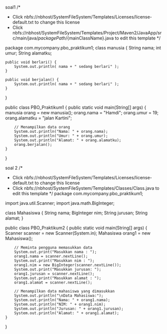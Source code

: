 soal1
/*
 * Click nbfs://nbhost/SystemFileSystem/Templates/Licenses/license-default.txt to change this license
 * Click nbfs://nbhost/SystemFileSystem/Templates/Project/Maven2/JavaApp/src/main/java/${packagePath}/${mainClassName}.java to edit this template
 */

package com.mycompany.pbo_praktikum1;
class manusia {
    String nama;
    int umur;
    String alamatku;
    
    public void berlari() {
        System.out.println( nama + " sedang berlari" );
    }
    
    public void berjalan() {
        System.out.println( nama + " sedang berlari" );
    }
}

public class PBO_Praktikum1 {
    public static void main(String[] args) {
        manusia orang = new manusia();
        orang.nama = "Hamdi";
        orang.umur = 19;
        orang.alamatku = "jalan Kartini";
        
        // Menampilkan data orang
        System.out.println("Nama: " + orang.nama);
        System.out.println("Umur: " + orang.umur);
        System.out.println("Alamat: " + orang.alamatku);
        orang.berjalan();
    }
}

soal 2
/*
 * Click nbfs://nbhost/SystemFileSystem/Templates/Licenses/license-default.txt to change this license
 * Click nbfs://nbhost/SystemFileSystem/Templates/Classes/Class.java to edit this template
 */
package com.mycompany.pbo_praktikum1;

import java.util.Scanner;
import java.math.BigInteger;

class Mahasiswa {
    String nama;
    BigInteger nim;
    String jurusan;
    String alamat;
}

public class PBO_Praktikum2 {
    public static void main(String[] args) {
        Scanner scanner = new Scanner(System.in);
        Mahasiswa orang1 = new Mahasiswa();
        
        // Meminta pengguna memasukkan data
        System.out.print("Masukkan nama : ");
        orang1.nama = scanner.nextLine();
        System.out.print("Masukkan nim : ");
        orang1.nim = new BigInteger(scanner.nextLine());
        System.out.print("Masukkan jurusan: ");
        orang1.jurusan = scanner.nextLine();
        System.out.print("Masukkan alamat : ");
        orang1.alamat = scanner.nextLine();
        
        // Menampilkan data mahasiswa yang dimasukkan
        System.out.println("\nData Mahasiswa:");
        System.out.println("Nama: " + orang1.nama);
        System.out.println("NIM: " + orang1.nim);
        System.out.println("Jurusan: " + orang1.jurusan);
        System.out.println("Alamat: " + orang1.alamat);
    }
}
